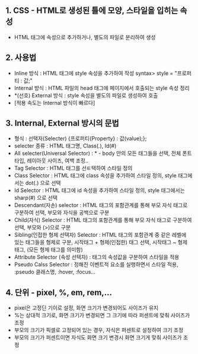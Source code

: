 ## 1. CSS - HTML로 생성된 틀에 모양, 스타일을 입히는 속성
- HTML 태그에 속성으로 추가하거나, 별도의 파일로 분리하여 생성

## 2. 사용법
- Inline 방식 : HTML 태그에 style 속성을 추가하여 작성
    syntax> style = "프로퍼티 : 값;"
- Internal 방식 : HTML 파일의 head 태그에 페이지에서 호출되는 style 속성 정리
- *(선호) External 방식 : style 속성을 별도의 파일로 생성하여 호출
- [적용 속도는 Internal 방식이 빠르다]

## 3. Internal, External 방시의 문법
- 형식 : 선택자(Selecter) {프로퍼티{Property} : 값(value);};
- selecter 종류 : HTML 태그명, Class(.), Id(#)
- All selecter(Universal Selector) : * - body 안의 모든 태그들을 선택, 전체 폰트 타입, 레이아웃 사이즈, 여백 조정..
- Tag Selector : HTML 태그를 선ㅌ택하여 스타일 정의
- Class Selector : HTML 태그에 class 속성을 추가하여 스타일 정의, style 태그에서는 dot(.) 으로 선택
- Id Selector : HTML 태그에 id 속성을 추가하여 스타일 정의, style 태그에서는 sharp(#) 으로 선택
- Descendant(자손) selector : HTML 태그의 포함관계를 통해 부모 자식 태그로 구분하여 선택, 부모와 자식을 공백으로 구분
- Child(자식) Selector : HTML 태그의 포함관계를 통해 부모 자식 태그로 구분하여 선택, 부모와 (>)으로 구분
- Sibling(인접한 형제 선택자) Selector : HTML 태그의 포함관계 중 같은 레벨에 있는 태그들을 형제로 구분, 시작태그 + 형제(인접한) 태그 선택,
  시작태그 ~ 형제 태그, (모든 형제 태그를 의미함)
- Attribute Selector (속성 선택자) : 태그의 속성값을 구분하여 스타일을 적용
- Pseudo Calss Selector : 정해진 이벤트적 요소를 실행하면서 스타일 적용, :pseudo 클래스명, :hover, :focus...

## 4. 단위 - pixel, %, em, rem,...
- pixel은 고정딘 기이로 설정, 화면 크기가 변경되어도 사이즈가 유지
- %는 상대적 크기로, 화면 크기가 변경되면 그 크기에 따라 퍼센트에 맞춰 사이즈가 조정
- 부모의 크기가 픽셀로 고정되어 있는 경우, 자식은 퍼센트로 설정하여 크기 조정
- 부모의 크기가 퍼센트이면 자식도 화면 크기 변경시 화면 크기게 맞춰 사이즈가 조정
